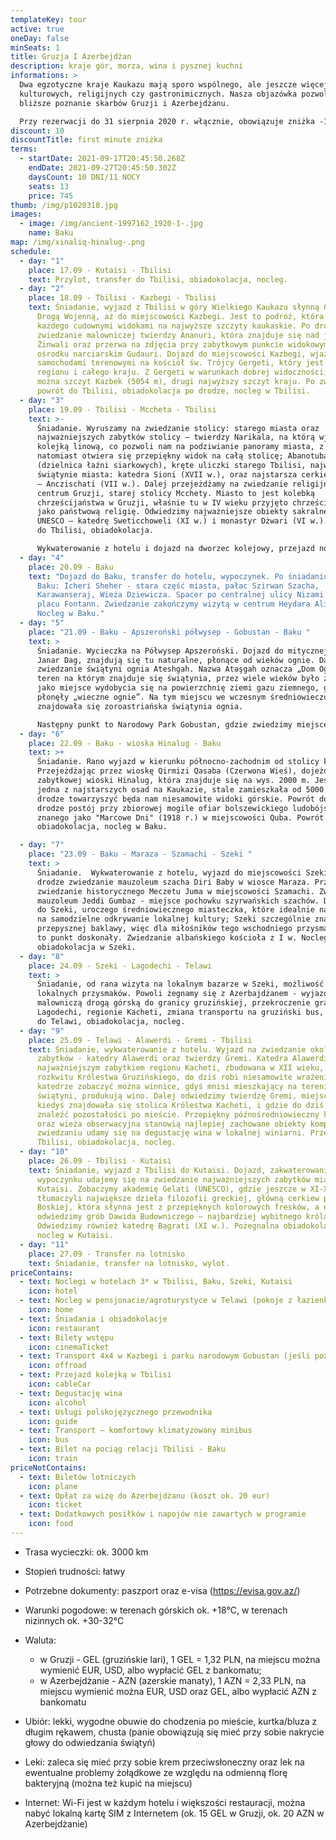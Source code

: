 ```yaml
---
templateKey: tour
active: true
oneDay: false
minSeats: 1
title: Gruzja I Azerbejdżan
description: kraje gór, morza, wina i pysznej kuchni
informations: >
  Dwa egzotyczne kraje Kaukazu mają sporo wspólnego, ale jeszcze więcej różnic -
  kulturowych, religijnych czy gastronimicznych. Nasza objazówka pozwoli na
  bliższe poznanie skarbów Gruzji i Azerbejdżanu.

  Przy rezerwacji do 31 sierpnia 2020 r. włącznie, obowiązuje zniżka -10% od podanej ceny na osobę.  Zapraszamy!
discount: 10
discountTitle: first minute zniżka
terms:
  - startDate: 2021-09-17T20:45:50.268Z
    endDate: 2021-09-27T20:45:50.302Z
    daysCount: 10 DNI/11 NOCY
    seats: 13
    price: 745
thumb: /img/p1020318.jpg
images:
  - image: /img/ancient-1997162_1920-1-.jpg
    name: Baku
map: /img/xinaliq-hinalug-.png
schedule:
  - day: "1"
    place: 17.09 - Kutaisi - Tbilisi
    text: Przylot, transfer do Tbilisi, obiadokolacja, nocleg.
  - day: "2"
    place: 18.09 - Tbilisi - Kazbegi - Tbilisi
    text: Śniadanie, wyjazd z Tbilisi w góry Wielkiego Kaukazu słynną Gruzińską
      Drogą Wojenną, aż do miejscowości Kazbegi. Jest to podróż, która zachwyci
      każdego cudownymi widokami na najwyższe szczyty kaukaskie. Po drodze
      zwiedzanie malowniczej twierdzy Ananuri, która znajduje się nad jeziorem
      Żinwali oraz przerwa na zdjęcia przy zabytkowym punkcie widokowym w
      ośrodku narciarskim Gudauri. Dojazd do miejscowości Kazbegi, wjazd
      samochodami terenowymi na kościół św. Trójcy Gergeti, który jest wizytówką
      regionu i całego kraju. Z Gergeti w warunkach dobrej widoczności, zobaczyć
      można szczyt Kazbek (5054 m), drugi najwyższy szczyt kraju. Po zwiedzaniu
      powrót do Tbilisi, obiadokolacja po drodze, nocleg w Tbilisi.
  - day: "3"
    place: 19.09 - Tbilisi - Mccheta - Tbilisi
    text: >-
      Śniadanie. Wyruszamy na zwiedzanie stolicy: starego miasta oraz
      najważniejszych zabytków stolicy – twierdzy Narikala, na którą wjedziemy
      kolejką linową, co pozwoli nam na podziwianie panoramy miasta, z twierdzy
      natomiast otwiera się przepiękny widok na całą stolicę; Abanotubani
      (dzielnica łaźni siarkowych), kręte uliczki starego Tbilisi, najważniejsze
      świątynie miasta: katedra Sioni (XVII w.), oraz najstarsza cerkiew Tbilisi
      – Anczischati (VII w.). Dalej przejeżdżamy na zwiedzanie religijnego
      centrum Gruzji, starej stolicy Mcchety. Miasto to jest kolebką
      chrześcijaństwa w Gruzji, właśnie tu w IV wieku przyjęto chrześcijaństwo
      jako państwową religię. Odwiedzimy najważniejsze obiekty sakralne z listy
      UNESCO – katedrę Sweticchoweli (XI w.) i monastyr Dżwari (VI w.). Powrót
      do Tbilisi, obiadokolacja. 

      Wykwaterowanie z hotelu i dojazd na dworzec kolejowy, przejazd nocnym pociągiem relacji Tbilisi - Baku. 
  - day: "4"
    place: 20.09 - Baku
    text: "Dojazd do Baku, transfer do hotelu, wypoczynek. Po śniadaniu zwiedzanie
      Baku: Icheri Sheher - stara część miasta, pałac Szirwan Szacha,
      Karawanseraj, Wieża Dziewicza. Spacer po centralnej ulicy Nizami oraz
      placu Fontann. Zwiedzanie zakończymy wizytą w centrum Heydara Aliyeva.
      Nocleg w Baku."
  - day: "5"
    place: "21.09 - Baku - Apszeroński półwysep - Gobustan - Baku "
    text: >
      Śniadanie. Wycieczka na Półwysep Apszeroński. Dojazd do mitycznej góry
      Janar Dag, znajdują się tu naturalne, płonące od wieków ognie. Dalej
      zwiedzanie świątyni ognia Ateshgah. Nazwa Atəşgah oznacza „Dom Ognia”,
      teren na którym znajduje się świątynia, przez wiele wieków było znane,
      jako miejsce wydobycia się na powierzchnię ziemi gazu ziemnego, gdzie
      płonęły „wieczne ognie”. Na tym miejscu we wczesnym średniowieczu
      znajdowała się zoroastriańska świątynia ognia.

      Następny punkt to Narodowy Park Gobustan, gdzie zwiedzimy miejsce, znane jako Muzeum Petroglifów.  Jeśli pogoda pozwoli, wyjazd w głąb parku do błotnych wulkanów Gobustan (możliwa zmiana pojazdu).  Powrót do Baku, obiadokolacja, nocleg. 
  - day: "6"
    place: 22.09 - Baku - wioska Hinalug - Baku
    text: >+
      Śniadanie. Rano wyjazd w kierunku północno-zachodnim od stolicy kraju.
      Przejeżdżając przez wioskę Qirmizi Qasaba (Czerwona Wieś), dojeżdżamy do
      zabytkowej wioski Hinalug, która znajduje się na wys. 2000 m. Jest to
      jedna z najstarszych osad na Kaukazie, stale zamieszkała od 5000 lat. Po
      drodze towarzyszyć będa nam niesamowite widoki górskie. Powrót do Baku, po
      drodze postój przy zbiorowej mogile ofiar bolszewickiego ludobójstwa,
      znanego jako "Marcowe Dni" (1918 r.) w miejscowości Quba. Powrót do Baku,
      obiadokolacja, nocleg w Baku. 

  - day: "7"
    place: "23.09 - Baku - Maraza - Szamachi - Szeki "
    text: >
      Śniadanie.  Wykwaterowanie z hotelu, wyjazd do miejscowości Szeki. Po
      drodze zwiedzanie mauzoleum szacha Diri Baby w wiosce Maraza. Przejazd na
      zwiedzanie historycznego Meczetu Juma w miejscowości Szamachi. Zwiedzanie
      mauzoleum Jeddi Gumbaz - miejsce pochowku szyrwańskich szachów. Dojeżdżamy
      do Szeki, uroczego średniowiecznego miasteczka, które idealnie nadaje się
      na samodzielne odkrywanie lokalnej kultury; Szeki szczególnie znane z
      przepysznej baklawy, więc dla miłośników tego wschodniego przysmaku będzie
      to punkt doskonały. Zwiedzanie albańskiego kościoła z I w. Nocleg i
      obiadokolacja w Szeki. 
  - day: "8"
    place: 24.09 - Szeki - Lagodechi - Telawi
    text: >
      Śniadanie, od rana wizyta na lokalnym bazarze w Szeki, możliwość zakupów
      lokalnych przysmaków. Powoli żegnamy się z Azerbajdżanem - wyjazd
      malowniczą drogą górską do granicy gruzińskiej, przekroczenie granicy w
      Lagodechi, regionie Kacheti, zmiana transportu na gruziński bus, przejazd
      do Telawi, obiadokolacja, nocleg.  
  - day: "9"
    place: 25.09 - Telawi - Alawerdi - Gremi - Tbilisi
    text: Śniadanie, wykwaterowanie z hotelu. Wyjazd na zwiedzanie okolicznych
      zabytków - katedry Alawerdi oraz twierdzy Gremi. Katedra Alawerdi jest
      najważniejszym zabytkiem regionu Kacheti, zbudowana w XII wieku, w okresie
      rozkwitu Królestwa Gruzińskiego, do dziś robi niesamowite wrażenie. Przy
      katedrze zobaczyć można winnice, gdyś mnisi mieszkający na terenie
      świątyni, produkują wino. Dalej odwiedzimy twierdzę Gremi, miejsce, gdzie
      kiedyś znajdowała się stolica Królestwa Kacheti, i gdzie do dziś można
      znaleźć pozostałości po mieście. Przepiękny późnośredniowieczny kościół
      oraz wieża obserwacyjna stanowią najlepiej zachowane obiekty kompleksu. Po
      zwiedzaniu udamy się na degustację wina w lokalnej winiarni. Przejazd do
      Tbilisi, obiadokolacja, nocleg.
  - day: "10"
    place: 26.09 - Tbilisi - Kutaisi
    text: Śniadanie, wyjazd z Tbilisi do Kutaisi. Dojazd, zakwaterowanie. Po krótkim
      wypoczynku udajemy się na zwiedzanie najważniejszych zabytków miasta
      Kutaisi. Zobaczymy akademię Gelati (UNESCO), gdzie jeszcze w XI-XII wieku
      tłumaczyli największe dzieła filozofii greckiej, główną cerkiew pw. Matki
      Boskiej, która słynna jest z przepięknych kolorowych fresków, a na koniec
      odwiedzimy grób Dawida Budowniczego – najbardziej wybitnego króla Gruzji.
      Odwiedzimy również katedrę Bagrati (XI w.). Pożegnalna obiadokolacja i
      nocleg w Kutaisi.
  - day: "11"
    place: 27.09 - Transfer na lotnisko
    text: Śniadanie, transfer na lotnisko, wylot.
priceContains:
  - text: Noclegi w hotelach 3* w Tbilisi, Baku, Szeki, Kutaisi
    icon: hotel
  - text: Nocleg w pensjonacie/agroturystyce w Telawi (pokoje z łazienkami)
    icon: home
  - text: Śniadania i obiadokolacje
    icon: restaurant
  - text: Bilety wstępu
    icon: cinemaTicket
  - text: Transport 4x4 w Kazbegi i parku narodowym Gobustan (jeśli pozwoli pogoda)
    icon: offroad
  - text: Przejazd kolejką w Tbilisi
    icon: cableCar
  - text: Degustację wina
    icon: alcohol
  - text: Usługi polskojęzycznego przewodnika
    icon: guide
  - text: Transport – komfortowy klimatyzowany minibus
    icon: bus
  - text: Bilet na pociąg relacji Tbilisi - Baku
    icon: train
priceNotContains:
  - text: Biletów lotniczych
    icon: plane
  - text: Opłat za wizę do Azerbejdżanu (koszt ok. 20 eur)
    icon: ticket
  - text: Dodatkowych posiłków i napojów nie zawartych w programie
    icon: food
---
```

* Trasa wycieczki: ok. 3000 km
* Stopień trudności: łatwy
* Potrzebne dokumenty: paszport oraz e-visa (<https://evisa.gov.az/>)
* Warunki pogodowe: w terenach górskich ok. +18°C, w terenach nizinnych ok. +30-32°C
* Waluta:

  * w Gruzji - GEL (gruzińskie lari), 1 GEL = 1,32 PLN, na miejscu można wymienić EUR, USD, albo wypłacić GEL z bankomatu;
  * w Azerbejdżanie - AZN (azerskie manaty), 1 AZN = 2,33 PLN, na miejscu wymienić można EUR, USD oraz GEL, albo wypłacić AZN z bankomatu
* Ubiór: lekki, wygodne obuwie do chodzenia po mieście, kurtka/bluza z długim rękawem, chusta (panie obowiązują się mieć przy sobie nakrycie głowy do odwiedzania świątyń)
* Leki: zaleca się mieć przy sobie krem przeciwsłoneczny oraz lek na ewentualne problemy żołądkowe ze względu na odmienną florę bakteryjną (można też kupić na miejscu)
* Internet: Wi-Fi jest w każdym hotelu i większości restauracji, można nabyć lokalną kartę SIM z Internetem (ok. 15 GEL w Gruzji, ok. 20 AZN w Azerbejdżanie)